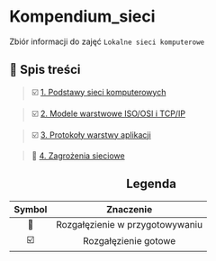 # Kompendium_sieci
Zbiór informacji do zajęć ``Lokalne sieci komputerowe``

## :book: Spis treści
> :ballot_box_with_check: [1. Podstawy sieci komputerowych](https://github.com/TEB-DK/Kompendium_sieci/tree/Podstawy-sieci-komputerowych)

> :ballot_box_with_check: [2. Modele warstwowe ISO/OSI i TCP/IP](https://github.com/TEB-DK/Kompendium_sieci/tree/Modele-warstwowe-ISO/OSI-i-TCP/IP)

> :ballot_box_with_check: [3. Protokoły warstwy aplikacji](https://github.com/TEB-DK/Kompendium_sieci/tree/Protoko%C5%82y-warstwy-aplikacji)

> :hammer: [4. Zagrożenia sieciowe](https://github.com/TEB-DK/Kompendium_sieci/tree/Zagro%C5%BCenia-sieciowe)


<div align="center">

## Legenda
| Symbol                    | Znaczenie|
| :---:                     | :---:   |
| :hammer:                  | Rozgałęzienie w przygotowywaniu      |
| :ballot_box_with_check:   | Rozgałęzienie gotowe  |

</div>
